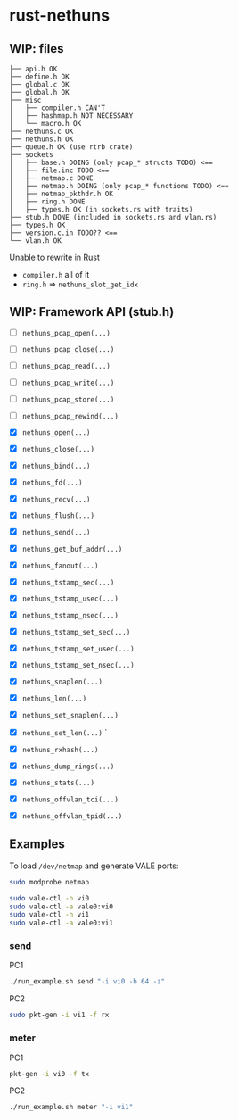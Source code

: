 # rust-nethuns

## WIP: files
```
├── api.h OK
├── define.h OK
├── global.c OK
├── global.h OK
├── misc
│   ├── compiler.h CAN'T
│   ├── hashmap.h NOT NECESSARY
│   └── macro.h OK
├── nethuns.c OK
├── nethuns.h OK
├── queue.h OK (use rtrb crate)
├── sockets
│   ├── base.h DOING (only pcap_* structs TODO) <==
│   ├── file.inc TODO <==
│   ├── netmap.c DONE
│   ├── netmap.h DOING (only pcap_* functions TODO) <==
│   ├── netmap_pkthdr.h OK
│   ├── ring.h DONE
│   ├── types.h OK (in sockets.rs with traits)
├── stub.h DONE (included in sockets.rs and vlan.rs)
├── types.h OK
├── version.c.in TODO?? <==
└── vlan.h OK
```

Unable to rewrite in Rust
- `compiler.h` all of it
- `ring.h` => `nethuns_slot_get_idx`



## WIP: Framework API (stub.h)

- [ ] `nethuns_pcap_open(...)`
- [ ] `nethuns_pcap_close(...)`
- [ ] `nethuns_pcap_read(...)`
- [ ] `nethuns_pcap_write(...)`
- [ ] `nethuns_pcap_store(...)`
- [ ] `nethuns_pcap_rewind(...)`

- [X] `nethuns_open(...)`
- [X] `nethuns_close(...)`
- [X] `nethuns_bind(...)`
- [X] `nethuns_fd(...)`
- [X] `nethuns_recv(...)`
- [X] `nethuns_flush(...)`
- [X] `nethuns_send(...)`
- [X] `nethuns_get_buf_addr(...)`
- [X] `nethuns_fanout(...)`

- [X] `nethuns_tstamp_sec(...)`
- [X] `nethuns_tstamp_usec(...)`
- [X] `nethuns_tstamp_nsec(...)`
- [X] `nethuns_tstamp_set_sec(...)`
- [X] `nethuns_tstamp_set_usec(...)`
- [X] `nethuns_tstamp_set_nsec(...)`

- [X] `nethuns_snaplen(...)`
- [X] `nethuns_len(...)`
- [X] `nethuns_set_snaplen(...)`
- [X] `nethuns_set_len(...)`
`
- [X] `nethuns_rxhash(...)`
- [X] `nethuns_dump_rings(...)`
- [X] `nethuns_stats(...)`

- [X] `nethuns_offvlan_tci(...)`
- [X] `nethuns_offvlan_tpid(...)`


## Examples

To load `/dev/netmap` and generate VALE ports:

```sh
sudo modprobe netmap

sudo vale-ctl -n vi0
sudo vale-ctl -a vale0:vi0
sudo vale-ctl -n vi1
sudo vale-ctl -a vale0:vi1
```


### send

PC1

```sh
./run_example.sh send "-i vi0 -b 64 -z"
```

PC2

```sh
sudo pkt-gen -i vi1 -f rx
```


### meter

PC1

```sh
pkt-gen -i vi0 -f tx
```

PC2

```sh
./run_example.sh meter "-i vi1"
```
